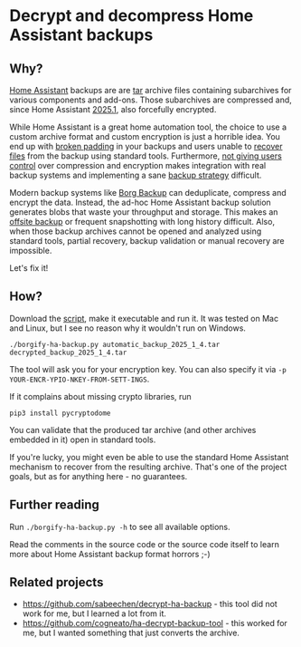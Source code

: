 # Decrypt and decompress Home Assistant backups

## Why?

[Home Assistant](https://www.home-assistant.io) backups are are [tar](https://en.wikipedia.org/wiki/Tar_(computing)) archive files containing subarchives for various components and add-ons. Those subarchives are compressed and, since Home Assistant [2025.1](https://www.home-assistant.io/blog/2025/01/03/release-20251/), also forcefully encrypted.

While Home Assistant is a great home automation tool, the choice to use a custom archive format and custom encryption is just a horrible idea. You end up with [broken padding](https://github.com/pvizeli/securetar/issues/19) in your backups and users unable to [recover files](https://community.home-assistant.io/t/decryption-tool-for-backups-and-option-to-not-encrypt-backups/821719) from the backup using standard tools. Furthermore, [not giving users control](https://github.com/home-assistant/core/issues/134734) over compression and encryption makes integration with real backup systems and implementing a sane [backup strategy](https://docs.borgbase.com/strategy) difficult.

Modern backup systems like [Borg Backup](https://borgbackup.org/) can deduplicate, compress and encrypt the data. Instead, the ad-hoc Home Assistant backup solution generates blobs that waste your throughput and storage. This makes an [offsite backup](https://www.borgbase.com) or frequent snapshotting with long history difficult. Also, when those backup archives cannot be opened and analyzed using standard tools, partial recovery, backup validation or manual recovery are impossible.

Let's fix it!

## How?

Download the [script](https://raw.githubusercontent.com/azzieg/borgify-ha-backup/main/borgify-ha-backup.py), make it executable and run it. It was tested on Mac and Linux, but I see no reason why it wouldn't run on Windows.

```
./borgify-ha-backup.py automatic_backup_2025_1_4.tar decrypted_backup_2025_1_4.tar
```

The tool will ask you for your encryption key. You can also specify it via ```-p YOUR-ENCR-YPIO-NKEY-FROM-SETT-INGS```.

If it complains about missing crypto libraries, run

```
pip3 install pycryptodome
```

You can validate that the produced tar archive (and other archives embedded in it) open in standard tools.

If you're lucky, you might even be able to use the standard Home Assistant mechanism to recover from the resulting archive. That's one of the project goals, but as for anything here - no guarantees.

## Further reading

Run ```./borgify-ha-backup.py -h``` to see all available options.

Read the comments in the source code or the source code itself to learn more about Home Assistant backup format horrors ;-)

## Related projects

* https://github.com/sabeechen/decrypt-ha-backup - this tool did not work for me, but I learned a lot from it.
* https://github.com/cogneato/ha-decrypt-backup-tool - this worked for me, but I wanted something that just converts the archive.

